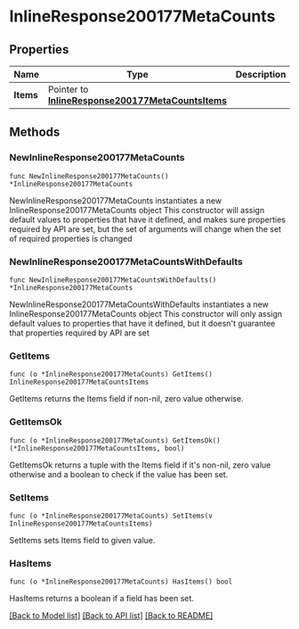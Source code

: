 # InlineResponse200177MetaCounts

## Properties

Name | Type | Description | Notes
------------ | ------------- | ------------- | -------------
**Items** | Pointer to [**InlineResponse200177MetaCountsItems**](InlineResponse200177MetaCountsItems.md) |  | [optional] 

## Methods

### NewInlineResponse200177MetaCounts

`func NewInlineResponse200177MetaCounts() *InlineResponse200177MetaCounts`

NewInlineResponse200177MetaCounts instantiates a new InlineResponse200177MetaCounts object
This constructor will assign default values to properties that have it defined,
and makes sure properties required by API are set, but the set of arguments
will change when the set of required properties is changed

### NewInlineResponse200177MetaCountsWithDefaults

`func NewInlineResponse200177MetaCountsWithDefaults() *InlineResponse200177MetaCounts`

NewInlineResponse200177MetaCountsWithDefaults instantiates a new InlineResponse200177MetaCounts object
This constructor will only assign default values to properties that have it defined,
but it doesn't guarantee that properties required by API are set

### GetItems

`func (o *InlineResponse200177MetaCounts) GetItems() InlineResponse200177MetaCountsItems`

GetItems returns the Items field if non-nil, zero value otherwise.

### GetItemsOk

`func (o *InlineResponse200177MetaCounts) GetItemsOk() (*InlineResponse200177MetaCountsItems, bool)`

GetItemsOk returns a tuple with the Items field if it's non-nil, zero value otherwise
and a boolean to check if the value has been set.

### SetItems

`func (o *InlineResponse200177MetaCounts) SetItems(v InlineResponse200177MetaCountsItems)`

SetItems sets Items field to given value.

### HasItems

`func (o *InlineResponse200177MetaCounts) HasItems() bool`

HasItems returns a boolean if a field has been set.


[[Back to Model list]](../README.md#documentation-for-models) [[Back to API list]](../README.md#documentation-for-api-endpoints) [[Back to README]](../README.md)



